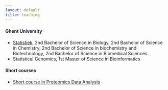 ```yaml
---
layout: default
title: teaching
---
```


#### Ghent University
- [Statistiek](https://users.ugent.be/~lclement/statistiek/), 2nd Bachelor of Science in Biology, 2nd Bachelor of Science in Chemistry, 2nd Bachelor of Science in biochemistry and Biotechnology, 2nd Bachelor of Science in Biomedical Sciences.
- Statistical Genomics, 1st Master of Science in Bioinformatics

#### Short courses
- [Short course in Proteomics Data Analysis](https://statomics.github.io/pda/)
